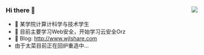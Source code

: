### Hi there 👋             <img align="right" src="https://github-readme-stats.vercel.app/api?username=KpLi0rn&show_icons=true&theme=radical">
- 🔭 某学院计算计科学与技术学生      
- 🌱 目前主要学习Web安全，开始学习云安全Orz
- 🍔 Blog: http://www.wjlshare.com
- 由于太菜目前正在回炉重造中...


